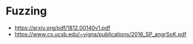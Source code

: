 # Fuzzing

- https://arxiv.org/pdf/1812.00140v1.pdf
- https://www.cs.ucsb.edu/~vigna/publications/2016_SP_angrSoK.pdf
